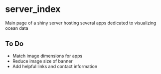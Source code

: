 # server_index
Main page of a shiny server hosting several apps dedicated to visualizing ocean data

## To Do
* Match image dimensions for apps  
* Reduce image size of banner  
* Add helpful links and contact information
